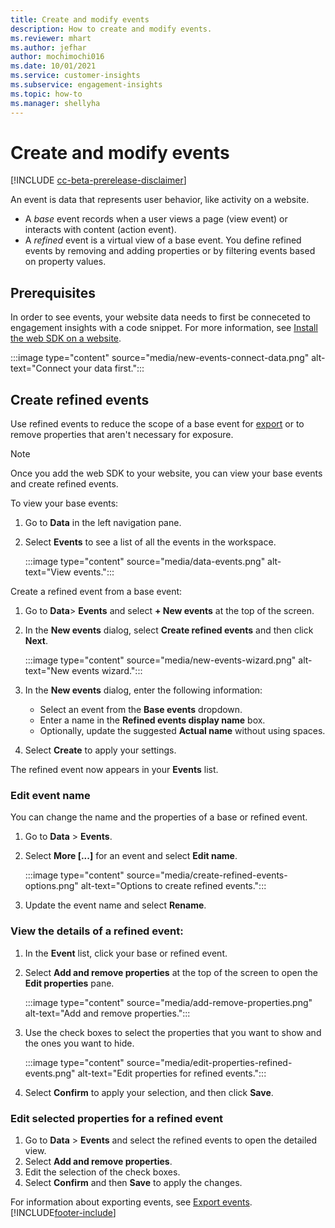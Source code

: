 ```yaml
---
title: Create and modify events
description: How to create and modify events.
ms.reviewer: mhart
ms.author: jefhar
author: mochimochi016
ms.date: 10/01/2021
ms.service: customer-insights
ms.subservice: engagement-insights 
ms.topic: how-to
ms.manager: shellyha
---
```


# Create and modify events

[!INCLUDE [cc-beta-prerelease-disclaimer](includes/cc-beta-prerelease-disclaimer.md)]

An event is data that represents user behavior, like activity on a website.

- A *base* event records when a user views a page (view event) or interacts with content (action event).
- A *refined* event is a virtual view of a base event. You define refined events by removing and adding properties or by filtering events based on property values.

## Prerequisites

In order to see events, your website data needs to first be conneceted to engagement insights with a code snippet. For more information, see [Install the web SDK on a website](instrument-website.md). 

:::image type="content" source="media/new-events-connect-data.png" alt-text="Connect your data first.":::

## Create refined events

Use refined events to reduce the scope of a base event for [export](export-events.md) or to remove properties that aren't necessary for exposure.

> [!NOTE]
> Once you add the web SDK to your website, you can view your base events and create refined events. 

To view your base events:

1. Go to **Data** in the left navigation pane.

1. Select **Events** to see a list of all the events in the workspace.

    :::image type="content" source="media/data-events.png" alt-text="View events.":::

Create a refined event from a base event: 

1. Go to **Data**> **Events** and select **+ New events** at the top of the screen.

1. In the **New events** dialog, select **Create refined events** and then click **Next**.
   
     :::image type="content" source="media/new-events-wizard.png" alt-text="New events wizard.":::
     
1. In the **New events** dialog, enter the following information:

   - Select an event from the **Base events** dropdown.
   - Enter a name in the **Refined events display name** box.
   - Optionally, update the suggested **Actual name** without using spaces.

1. Select **Create** to apply your settings.

The refined event now appears in your **Events** list.

### Edit event name

You can change the name and the properties of a base or refined event.

1. Go to **Data** > **Events**. 

1. Select **More [...]** for an event and select **Edit name**.
    
     :::image type="content" source="media/create-refined-events-options.png" alt-text="Options to create refined events.":::

3. Update the event name and select **Rename**.

### View the details of a refined event:

1. In the **Event** list, click your base or refined event. 

1. Select **Add and remove properties** at the top of the screen to open the **Edit properties** pane. 

     :::image type="content" source="media/add-remove-properties.png" alt-text="Add and remove properties.":::

1. Use the check boxes to select the properties that you want to show and the ones you want to hide. 

   :::image type="content" source="media/edit-properties-refined-events.png" alt-text="Edit properties for refined events.":::

1. Select **Confirm** to apply your selection, and then click **Save**.


### Edit selected properties for a refined event

1. Go to **Data** > **Events** and select the refined events to open the detailed view.
1. Select **Add and remove properties**. 
1. Edit the selection of the check boxes.
1. Select **Confirm** and then **Save** to apply the changes.

For information about exporting events, see [Export events](export-events.md).
[!INCLUDE[footer-include](../includes/footer-banner.md)]
